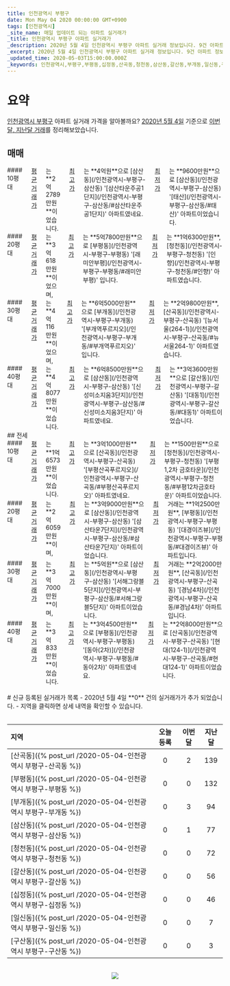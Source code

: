 ```yaml
---
title: 인천광역시 부평구
date: Mon May 04 2020 00:00:00 GMT+0900
tags: [인천광역시]
_site_name: 매일 업데이트 되는 아파트 실거래가
_title: 인천광역시 부평구 아파트 실거래가
_description: 2020년 5월 4일 인천광역시 부평구 아파트 실거래 정보입니다. 9건 아파트 정보가 있습니다.
_excerpt: 2020년 5월 4일 인천광역시 부평구 아파트 실거래 정보입니다. 9건 아파트 정보가 있습니다.
_updated_time: 2020-05-03T15:00:00.000Z
_keywords: 인천광역시,부평구,부평동,십정동,산곡동,청천동,삼산동,갈산동,부개동,일신동,구산동
---
```



# 요약
<ins>인천광역시 부평구</ins> 아파트 실거래 가격을 알아볼까요? <ins>2020년 5월 4일</ins> 기준으로 <ins>이번달, 지난달 거래</ins>를 정리해보았습니다.

## 매매
<div class="container">
<div class="six columns" markdown="1">
#### 10평대
<ins>평균 거래가</ins>는 **2억2789만원**이었습니다. <ins>최고가</ins>는 **4억원**으로 [삼산동](/인천광역시-부평구-삼산동) '[삼산타운주공1단지](/인천광역시-부평구-삼산동/#삼산타운주공1단지)' 아파트였네요. <ins>최저가</ins>는 **9600만원**으로 [삼산동](/인천광역시-부평구-삼산동) '[태산](/인천광역시-부평구-삼산동/#태산)' 아파트이었습니다.
</div>
<div class="six columns" markdown="1">
#### 20평대
<ins>평균 거래가</ins>는 **3억618만원**이었으며, <ins>최고가</ins>는 **5억7800만원**으로 [부평동](/인천광역시-부평구-부평동) '[래미안부평](/인천광역시-부평구-부평동/#래미안부평)' 입니다. <ins>최저가</ins>는 **1억6300만원**, [청천동](/인천광역시-부평구-청천동) '[인향](/인천광역시-부평구-청천동/#인향)' 아파트였습니다.
</div>
</div>
<div class="container">
<div class="six columns" markdown="1">
#### 30평대
<ins>평균 거래가</ins>는 **4억116만원**이었으며, <ins>최고가</ins>는 **6억5000만원**으로 [부개동](/인천광역시-부평구-부개동) '[부개역푸르지오](/인천광역시-부평구-부개동/#부개역푸르지오)' 입니다. <ins>최저가</ins>는 **2억9800만원**, [산곡동](/인천광역시-부평구-산곡동) '[뉴서울(264-1)](/인천광역시-부평구-산곡동/#뉴서울264-1)' 아파트였습니다.
</div>
<div class="six columns" markdown="1">
#### 40평대
<ins>평균 거래가</ins>는 **4억8077만원**이었습니다. <ins>최고가</ins>는 **6억8500만원**으로 [삼산동](/인천광역시-부평구-삼산동) '[신성미소지움3단지](/인천광역시-부평구-삼산동/#신성미소지움3단지)' 아파트였네요. <ins>최저가</ins>는 **3억3600만원**으로 [갈산동](/인천광역시-부평구-갈산동) '[대동1](/인천광역시-부평구-갈산동/#대동1)' 아파트이었습니다.
</div>
</div>
## 전세
<div class="container">
<div class="six columns" markdown="1">
#### 10평대
<ins>평균 거래가</ins>는 **1억6573만원**이었습니다. <ins>최고가</ins>는 **3억1000만원**으로 [산곡동](/인천광역시-부평구-산곡동) '[부평산곡푸르지오](/인천광역시-부평구-산곡동/#부평산곡푸르지오)' 아파트였네요. <ins>최저가</ins>는 **1500만원**으로 [청천동](/인천광역시-부평구-청천동) '[부평 1,2차 금호타운](/인천광역시-부평구-청천동/#부평12차금호타운)' 아파트이었습니다.
</div>
<div class="six columns" markdown="1">
#### 20평대
<ins>평균 거래가</ins>는 **2억6059만원**이며, <ins>최고가</ins>는 **3억9000만원**으로 [삼산동](/인천광역시-부평구-삼산동) '[삼산타운7단지](/인천광역시-부평구-삼산동/#삼산타운7단지)' 아파트이었습니다. <ins>최저가</ins> 거래는 **1억2500만원**, [부평동](/인천광역시-부평구-부평동) '[대경이즈뷰](/인천광역시-부평구-부평동/#대경이즈뷰)' 아파트입니다.
</div>
</div>
<div class="container">
<div class="six columns" markdown="1">
#### 30평대
<ins>평균 거래가</ins>는 **3억7000만원**이며, <ins>최고가</ins>는 **5억원**으로 [삼산동](/인천광역시-부평구-삼산동) '[서해그랑블5단지](/인천광역시-부평구-삼산동/#서해그랑블5단지)' 아파트이었습니다. <ins>최저가</ins> 거래는 **2억2000만원**, [산곡동](/인천광역시-부평구-산곡동) '[경남4차](/인천광역시-부평구-산곡동/#경남4차)' 아파트입니다.
</div>
<div class="six columns" markdown="1">
#### 40평대
<ins>평균 거래가</ins>는 **3억833만원**이었습니다. <ins>최고가</ins>는 **3억4500만원**으로 [부평동](/인천광역시-부평구-부평동) '[동아(2차)](/인천광역시-부평구-부평동/#동아2차)' 아파트였네요. <ins>최저가</ins>는 **2억8000만원**으로 [산곡동](/인천광역시-부평구-산곡동) '[현대(124-1)](/인천광역시-부평구-산곡동/#현대124-1)' 아파트이었습니다.
</div>
</div>


<br>
# 신규 등록된 실거래가 목록
- 2020년 5월 4일 **0** 건의 실거래가가 추가 되었습니다.
- 지역을 클릭하면 상세 내역을 확인할 수 있습니다.
<br><br>

| 지역 | 오늘 등록 | 이번달 | 지난달 |
|:---|:---:|:---:|:---:|
| [산곡동]({% post_url /2020-05-04-인천광역시 부평구-산곡동 %}) | 0 | 2 | 139|
| [부평동]({% post_url /2020-05-04-인천광역시 부평구-부평동 %}) | 0 | 0 | 132|
| [부개동]({% post_url /2020-05-04-인천광역시 부평구-부개동 %}) | 0 | 3 | 94|
| [삼산동]({% post_url /2020-05-04-인천광역시 부평구-삼산동 %}) | 0 | 1 | 77|
| [청천동]({% post_url /2020-05-04-인천광역시 부평구-청천동 %}) | 0 | 0 | 72|
| [갈산동]({% post_url /2020-05-04-인천광역시 부평구-갈산동 %}) | 0 | 0 | 56|
| [십정동]({% post_url /2020-05-04-인천광역시 부평구-십정동 %}) | 0 | 0 | 46|
| [일신동]({% post_url /2020-05-04-인천광역시 부평구-일신동 %}) | 0 | 0 | 7|
| [구산동]({% post_url /2020-05-04-인천광역시 부평구-구산동 %}) | 0 | 0 | 3|

<p align="center"><br><img src="https://via.placeholder.com/700x120"><br></p>
